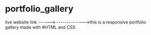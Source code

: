 # portfolio_gallery  
live website link ------>
-------------->this is a responsive portfolio gallery made with
#HTML and CSS
